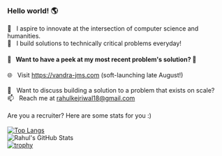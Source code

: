 ### Hello world! 🌎
 🔭  &nbsp; I aspire to innovate at the intersection of computer science and humanities. <br>
🌱  &nbsp; I build solutions to technically critical problems everyday!

#### 👀 &nbsp; Want to have a peek at my most recent problem's solution? 🤔
🌐  &nbsp; Visit https://vandra-jms.com (soft-launching late August!)  <br><br>
💬  &nbsp; Want to discuss building a solution to a problem that exists on scale? <br>
📫  &nbsp; Reach me at rahulkejriwal18@gmail.com<br/>
<br/>
Are you a recruiter? Here are some stats for you :) <br /> <br>
[![Top Langs](https://github-readme-stats.vercel.app/api/top-langs/?username=rkej&theme=solarized-dark)](https://github.com/anuraghazra/github-readme-stats)<br/>
![Rahul's GitHub Stats](https://github-readme-stats.vercel.app/api?username=rkej&show_icons=true&theme=solarized-dark)<br/>
[![trophy](https://github-profile-trophy.vercel.app/?username=rkej&theme=onedark)](https://github.com/ryo-ma/github-profile-trophy)
<!--
**rkej/rkej** is a ✨ _special_ ✨ repository because its `README.md` (this file) appears on your GitHub profile.

Here are some ideas to get you started:

- 🔭 I’m currently working on ...
- 🌱 I’m currently learning ...
- 👯 I’m looking to collaborate on ...
- 🤔 I’m looking for help with ...
- 💬 Ask me about ...
- 📫 How to reach me: ...
- 😄 Pronouns: ...
- ⚡ Fun fact: ...
-->
